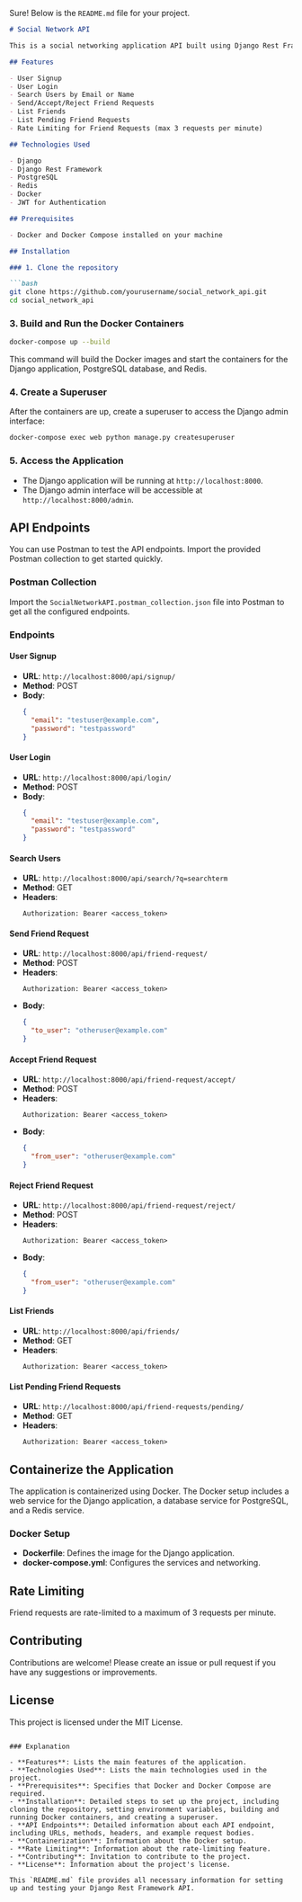 Sure! Below is the `README.md` file for your project.

```markdown
# Social Network API

This is a social networking application API built using Django Rest Framework. The application includes user signup, login, search, friend requests, and friend listing functionalities.

## Features

- User Signup
- User Login
- Search Users by Email or Name
- Send/Accept/Reject Friend Requests
- List Friends
- List Pending Friend Requests
- Rate Limiting for Friend Requests (max 3 requests per minute)

## Technologies Used

- Django
- Django Rest Framework
- PostgreSQL
- Redis
- Docker
- JWT for Authentication

## Prerequisites

- Docker and Docker Compose installed on your machine

## Installation

### 1. Clone the repository

```bash
git clone https://github.com/yourusername/social_network_api.git
cd social_network_api
```

### 3. Build and Run the Docker Containers

```bash
docker-compose up --build
```

This command will build the Docker images and start the containers for the Django application, PostgreSQL database, and Redis.

### 4. Create a Superuser

After the containers are up, create a superuser to access the Django admin interface:

```bash
docker-compose exec web python manage.py createsuperuser
```

### 5. Access the Application

- The Django application will be running at `http://localhost:8000`.
- The Django admin interface will be accessible at `http://localhost:8000/admin`.

## API Endpoints

You can use Postman to test the API endpoints. Import the provided Postman collection to get started quickly.

### Postman Collection

Import the `SocialNetworkAPI.postman_collection.json` file into Postman to get all the configured endpoints.

### Endpoints

#### User Signup

- **URL**: `http://localhost:8000/api/signup/`
- **Method**: POST
- **Body**: 
  ```json
  {
    "email": "testuser@example.com",
    "password": "testpassword"
  }
  ```

#### User Login

- **URL**: `http://localhost:8000/api/login/`
- **Method**: POST
- **Body**: 
  ```json
  {
    "email": "testuser@example.com",
    "password": "testpassword"
  }
  ```

#### Search Users

- **URL**: `http://localhost:8000/api/search/?q=searchterm`
- **Method**: GET
- **Headers**: 
  ```
  Authorization: Bearer <access_token>
  ```

#### Send Friend Request

- **URL**: `http://localhost:8000/api/friend-request/`
- **Method**: POST
- **Headers**: 
  ```
  Authorization: Bearer <access_token>
  ```
- **Body**:
  ```json
  {
    "to_user": "otheruser@example.com"
  }
  ```

#### Accept Friend Request

- **URL**: `http://localhost:8000/api/friend-request/accept/`
- **Method**: POST
- **Headers**: 
  ```
  Authorization: Bearer <access_token>
  ```
- **Body**:
  ```json
  {
    "from_user": "otheruser@example.com"
  }
  ```

#### Reject Friend Request

- **URL**: `http://localhost:8000/api/friend-request/reject/`
- **Method**: POST
- **Headers**: 
  ```
  Authorization: Bearer <access_token>
  ```
- **Body**:
  ```json
  {
    "from_user": "otheruser@example.com"
  }
  ```

#### List Friends

- **URL**: `http://localhost:8000/api/friends/`
- **Method**: GET
- **Headers**: 
  ```
  Authorization: Bearer <access_token>
  ```

#### List Pending Friend Requests

- **URL**: `http://localhost:8000/api/friend-requests/pending/`
- **Method**: GET
- **Headers**: 
  ```
  Authorization: Bearer <access_token>
  ```

## Containerize the Application

The application is containerized using Docker. The Docker setup includes a web service for the Django application, a database service for PostgreSQL, and a Redis service.

### Docker Setup

- **Dockerfile**: Defines the image for the Django application.
- **docker-compose.yml**: Configures the services and networking.

## Rate Limiting

Friend requests are rate-limited to a maximum of 3 requests per minute.

## Contributing

Contributions are welcome! Please create an issue or pull request if you have any suggestions or improvements.

## License

This project is licensed under the MIT License.
```

### Explanation

- **Features**: Lists the main features of the application.
- **Technologies Used**: Lists the main technologies used in the project.
- **Prerequisites**: Specifies that Docker and Docker Compose are required.
- **Installation**: Detailed steps to set up the project, including cloning the repository, setting environment variables, building and running Docker containers, and creating a superuser.
- **API Endpoints**: Detailed information about each API endpoint, including URLs, methods, headers, and example request bodies.
- **Containerization**: Information about the Docker setup.
- **Rate Limiting**: Information about the rate-limiting feature.
- **Contributing**: Invitation to contribute to the project.
- **License**: Information about the project's license.

This `README.md` file provides all necessary information for setting up and testing your Django Rest Framework API.